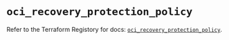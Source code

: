 # `oci_recovery_protection_policy`

Refer to the Terraform Registory for docs: [`oci_recovery_protection_policy`](https://registry.terraform.io/providers/oracle/oci/6.18.0/docs/resources/recovery_protection_policy).
